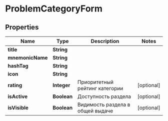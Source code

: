 

# ProblemCategoryForm

## Properties

Name | Type | Description | Notes
------------ | ------------- | ------------- | -------------
**title** | **String** |  | 
**mnemonicName** | **String** |  | 
**hashTag** | **String** |  | 
**icon** | **String** |  | 
**rating** | **Integer** | Приоритетный рейтинг категории |  [optional]
**isActive** | **Boolean** | Доступность раздела |  [optional]
**isVisible** | **Boolean** | Видимость раздела в общей выдаче |  [optional]



